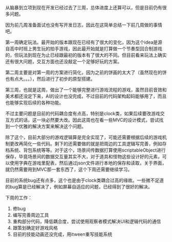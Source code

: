   

从脑暴到立项到现在开发已经过去了三周，总体进度上还算可以，但是目前仍有很多问题。  

因为前几周准备面试也没有写开发日志，因此在这简单总结一下前几周做的事情吧。  

第一周确定玩法。最开始的版本跟现在已经有了很大的变化，因为这个idea是源自高中时班上男生玩的拍手游戏，因此最开始就是打算做一个节奏型回合制游戏的，但玩法到现在为止已经跟最初的版本有了很大的不同。但目前看来玩法上确实还有很大问题，交互方面也还没敲定一个足够好玩的方案。  

第二周主要是对第一周的方案进行简化，因为之前的饼画的太大了（虽然现在的饼也有点大。。。），然后进行了初步的原型搭建。  

第三周，也就是这周，做出了一个能够完整进行游戏流程的游戏，虽然目前音效和美术都还没定下来，AI的设计也没完成，不过目前的代码架构起码能够用了，而且也能够实现后续的各种功能。  

不过主要问题是目前的代码耦合度有点高，特别是clock类，如果后续要改游戏交互方式的话，这一块必然要大改。因此这周也在看一些MVC的设计模式，尝试找到一个优雅的解决方案来解决这个问题。  

除了这个，目前大部分的游戏逻辑算是完全实现了，可能还需要根据后续的游戏机制更改再简化一些代码。剩下的还需要做的就是把周边的工具逻辑写完善，例如存档系统、背包系统等等。对于这个，场景间传数据打算使用scriptableObject进行保存，毕竟场景间的数据交互量其实不大，对于道具和怪物这些设计好的元素，可以使用字典在游戏里配表，然后通过json文件进行本地的保存和读取，关于界面，就仍然需要用到MVC那一套东西了，这个下周还需要继续学习。

目前的系统bug还有点多，这个也是由于clock类耦合过高的缘故。一些微不足道的bug算是已经解决了，例如屏幕自适应的问题，已经得到了很好的解决。  

下周的工作：
1. 修bug
2. 编写完善周边工具
3. 重构部分代码，降低耦合度，尝试使用观察者模式解决UI和逻辑代码的通信
4. 跟策划确定好游戏风格
5. 目前的技能动画还没完成，用itween重写技能系统